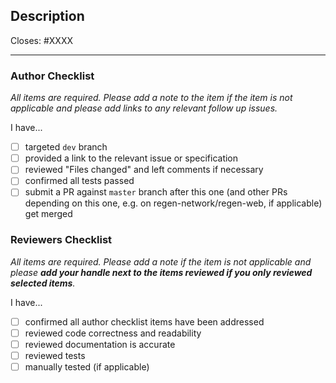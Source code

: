 ## Description

Closes: #XXXX

<!-- Add a description of the changes that this PR introduces and the files that
are the most critical to review. -->

---

### Author Checklist

*All items are required. Please add a note to the item if the item is not applicable and
please add links to any relevant follow up issues.*

I have...

- [ ] targeted `dev` branch
- [ ] provided a link to the relevant issue or specification
- [ ] reviewed "Files changed" and left comments if necessary
- [ ] confirmed all tests passed
- [ ] submit a PR against `master` branch after this one (and other PRs depending on this one, e.g. on regen-network/regen-web, if applicable) get merged

### Reviewers Checklist

*All items are required. Please add a note if the item is not applicable and please **add
your handle next to the items reviewed if you only reviewed selected items**.*

I have...

- [ ] confirmed all author checklist items have been addressed
- [ ] reviewed code correctness and readability
- [ ] reviewed documentation is accurate
- [ ] reviewed tests
- [ ] manually tested (if applicable)